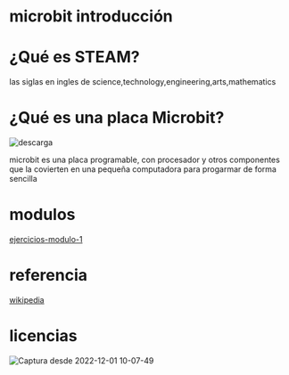 #  microbit introducción
# ¿Qué es STEAM? 
las siglas en ingles de science,technology,engineering,arts,mathematics
# ¿Qué es una placa Microbit?
![descarga](https://user-images.githubusercontent.com/114906901/204755747-4b659ad9-71f4-46d0-86be-dc7e89ee8b3b.jpeg)

microbit es una placa programable, con procesador y otros componentes que la covierten en una pequeña computadora para progarmar de forma sencilla

# modulos
[ejercicios-modulo-1](https://github.com/darkrayo97/microbit/blob/21aafe2d93faac8c3d742a9fe1636df73850ce08/modulo1ejercicios.md)

# referencia
[wikipedia](https://es.wikipedia.org/wiki/Wikipedia:Portada)


# licencias

![Captura desde 2022-12-01 10-07-49](https://user-images.githubusercontent.com/114906901/205011978-be4afcd2-af11-4a76-808a-20fb289c4865.png)
